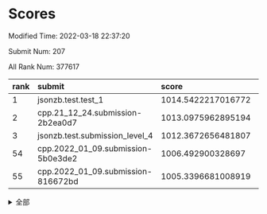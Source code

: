 # Scores

Modified Time: 2022-03-18 22:37:20

Submit Num: 207

All Rank Num: 377617

| rank |               submit               |       score        |       sigma        | pk_num |
| :--- | :--------------------------------- | :----------------- | :----------------- | :----- |
| 1    | jsonzb.test.test_1                 | 1014.5422217016772 | 0.8267250776605646 | 7295   |
| 2    | cpp.21_12_24.submission-2b2ea0d7   | 1013.0975962895194 | 0.8089134734711246 | 7295   |
| 3    | jsonzb.test.submission_level_4     | 1012.3672656481807 | 0.8029814634733403 | 7298   |
| 54   | cpp.2022_01_09.submission-5b0e3de2 | 1006.492900328697  | 0.7251149724335441 | 7293   |
| 55   | cpp.2022_01_09.submission-816672bd | 1005.3396681008919 | 0.7252816162299285 | 7296   |


<details>
<summary>全部</summary>

| rank |                 submit                 |       score        |       sigma        | pk_num |
| :--- | :------------------------------------- | :----------------- | :----------------- | :----- |
| 1    | jsonzb.test.test_1                     | 1014.5422217016772 | 0.8267250776605646 | 7295   |
| 2    | cpp.21_12_24.submission-2b2ea0d7       | 1013.0975962895194 | 0.8089134734711246 | 7295   |
| 3    | jsonzb.test.submission_level_4         | 1012.3672656481807 | 0.8029814634733403 | 7298   |
| 4    | gobigger.level_3.submission_level_3_36 | 1011.781978531577  | 0.7779350972136263 | 7298   |
| 5    | gobigger.level_3.submission_level_3_14 | 1011.4606686369516 | 0.7724154135069813 | 7297   |
| 6    | gobigger.level_3.submission_level_3_24 | 1011.1451928082485 | 0.7387364560766618 | 7299   |
| 7    | gobigger.level_3.submission_level_3_25 | 1011.0842013029045 | 0.7840023912225303 | 7295   |
| 8    | gobigger.level_3.submission_level_3_33 | 1011.0526385441444 | 0.7531745219964062 | 7303   |
| 9    | gobigger.level_3.submission_level_3_38 | 1010.8679814757678 | 0.7520034244147529 | 7292   |
| 10   | gobigger.level_3.submission_level_3_16 | 1010.7372973090611 | 0.7681779937640308 | 7302   |
| 11   | gobigger.level_3.submission_level_3_44 | 1010.6885276312763 | 0.794533523853469  | 7297   |
| 12   | gobigger.level_3.submission_level_3_6  | 1010.6317331226865 | 0.7698771942780299 | 7297   |
| 13   | gobigger.level_3.submission_level_3_37 | 1010.5194662433014 | 0.7583276345211438 | 7295   |
| 14   | gobigger.level_3.submission_level_3_5  | 1010.4922886352699 | 0.7384733707490749 | 7295   |
| 15   | gobigger.level_3.submission_level_3_18 | 1010.476462738825  | 0.7362202402750491 | 7292   |
| 16   | gobigger.level_3.submission_level_3_21 | 1010.4688605338321 | 0.7597814918127467 | 7303   |
| 17   | gobigger.level_3.submission_level_3_47 | 1010.4503055066136 | 0.7561074806694105 | 7295   |
| 18   | gobigger.level_3.submission_level_3_7  | 1010.437602777666  | 0.7614375149200644 | 7296   |
| 19   | gobigger.level_3.submission_level_3_46 | 1010.4071149460124 | 0.765054486293006  | 7295   |
| 20   | gobigger.level_3.submission_level_3_28 | 1010.4045954426957 | 0.7776525075642855 | 7296   |
| 21   | gobigger.level_3.submission_level_3_40 | 1010.347040118756  | 0.7603033327585126 | 7301   |
| 22   | gobigger.level_3.submission_level_3_11 | 1010.2901242109722 | 0.7553744388167728 | 7294   |
| 23   | gobigger.level_3.submission_level_3_17 | 1010.2544212039539 | 0.7588779902754909 | 7295   |
| 24   | gobigger.level_3.submission_level_3_42 | 1010.2366133938383 | 0.7662725373001334 | 7301   |
| 25   | gobigger.level_3.submission_level_3_22 | 1010.1550779208284 | 0.7507827243531378 | 7293   |
| 26   | gobigger.level_3.submission_level_3_3  | 1010.1126491723794 | 0.7483612536031907 | 7296   |
| 27   | gobigger.level_3.submission_level_3_32 | 1010.1113900329543 | 0.7596272088394208 | 7298   |
| 28   | gobigger.level_3.submission_level_3_10 | 1010.0992898220123 | 0.7701683260290983 | 7302   |
| 29   | gobigger.level_3.submission_level_3_35 | 1010.0953250002938 | 0.7497847954419037 | 7304   |
| 30   | gobigger.level_3.submission_level_3_45 | 1010.0558205029624 | 0.7640990526745141 | 7297   |
| 31   | gobigger.level_3.submission_level_3_43 | 1010.040394816852  | 0.7772574191878733 | 7295   |
| 32   | gobigger.level_3.submission_level_3_0  | 1010.0141479128222 | 0.7326643733153821 | 7304   |
| 33   | gobigger.level_3.submission_level_3_2  | 1009.8386765158016 | 0.7620689027986051 | 7299   |
| 34   | gobigger.level_3.submission_level_3_9  | 1009.7879404467632 | 0.7703141880866448 | 7286   |
| 35   | gobigger.level_3.submission_level_3_49 | 1009.7757099617874 | 0.7497753790322976 | 7299   |
| 36   | gobigger.level_3.submission_level_3_39 | 1009.6091696110198 | 0.7656898917225015 | 7298   |
| 37   | gobigger.level_3.submission_level_3_23 | 1009.601755049901  | 0.7602930732505768 | 7293   |
| 38   | gobigger.level_3.submission_level_3_26 | 1009.5818808410411 | 0.7586512346771093 | 7297   |
| 39   | gobigger.level_3.submission_level_3_41 | 1009.5545701477629 | 0.7357909244961827 | 7298   |
| 40   | gobigger.level_3.submission_level_3_27 | 1009.5413483100995 | 0.7356954486253753 | 7297   |
| 41   | gobigger.level_3.submission_level_3_12 | 1009.4455855365553 | 0.7551533766085133 | 7300   |
| 42   | gobigger.level_3.submission_level_3_1  | 1009.4193487577289 | 0.7620792559323094 | 7294   |
| 43   | gobigger.level_3.submission_level_3_20 | 1009.4067056538846 | 0.7541398144203181 | 7298   |
| 44   | gobigger.level_3.submission_level_3_4  | 1009.4024749385306 | 0.7702754337029986 | 7294   |
| 45   | gobigger.level_3.submission_level_3_34 | 1009.3037215303988 | 0.7621398976935436 | 7299   |
| 46   | gobigger.level_3.submission_level_3_29 | 1009.2312776282969 | 0.7620680132493368 | 7301   |
| 47   | gobigger.level_3.submission_level_3_30 | 1009.2271194023823 | 0.7353566638335871 | 7294   |
| 48   | gobigger.level_3.submission_level_3_19 | 1009.2076068725814 | 0.7509206414955604 | 7292   |
| 49   | gobigger.level_3.submission_level_3_8  | 1009.148667154726  | 0.7374066882556404 | 7300   |
| 50   | gobigger.level_3.submission_level_3_15 | 1009.0901298805676 | 0.7520998026971453 | 7298   |
| 51   | gobigger.level_3.submission_level_3_31 | 1008.9494022839626 | 0.744006973296357  | 7294   |
| 52   | gobigger.level_3.submission_level_3_13 | 1008.7597372363192 | 0.7522264098552597 | 7297   |
| 53   | gobigger.level_3.submission_level_3_48 | 1008.3923312816098 | 0.7440047051546834 | 7294   |
| 54   | cpp.2022_01_09.submission-5b0e3de2     | 1006.492900328697  | 0.7251149724335441 | 7293   |
| 55   | cpp.2022_01_09.submission-816672bd     | 1005.3396681008919 | 0.7252816162299285 | 7296   |
| 56   | gobigger.level_1.submission_level_1_37 | 1004.9384256855449 | 0.7269071934111955 | 7294   |
| 57   | gobigger.level_1.submission_level_1_48 | 1004.823777144336  | 0.7144577464789807 | 7289   |
| 58   | gobigger.level_1.submission_level_1_2  | 1004.5792412817225 | 0.717234288326234  | 7297   |
| 59   | gobigger.level_1.submission_level_1_32 | 1004.5635442991694 | 0.7315031976389813 | 7300   |
| 60   | gobigger.level_1.submission_level_1_20 | 1004.4146332893495 | 0.7306738950389771 | 7295   |
| 61   | gobigger.level_1.submission_level_1_30 | 1004.2404737829409 | 0.7162103628799511 | 7295   |
| 62   | gobigger.level_1.submission_level_1_45 | 1004.1445257698354 | 0.7242871402644537 | 7301   |
| 63   | gobigger.level_1.submission_level_1_49 | 1004.0849927337007 | 0.7116927181745081 | 7296   |
| 64   | gobigger.level_1.submission_level_1_43 | 1004.0157367309091 | 0.7217481554834555 | 7298   |
| 65   | gobigger.level_1.submission_level_1_16 | 1004.0076819157802 | 0.722378486422495  | 7298   |
| 66   | gobigger.level_1.submission_level_1_18 | 1003.9488491535665 | 0.710101196263952  | 7295   |
| 67   | gobigger.level_1.submission_level_1_36 | 1003.8043809300751 | 0.7192021993592422 | 7297   |
| 68   | gobigger.level_1.submission_level_1_15 | 1003.741208272719  | 0.7092991241365427 | 7297   |
| 69   | gobigger.level_1.submission_level_1_11 | 1003.7259597077517 | 0.7146801251242693 | 7298   |
| 70   | gobigger.level_1.submission_level_1_27 | 1003.6412509494135 | 0.7159471571734382 | 7297   |
| 71   | gobigger.level_1.submission_level_1_9  | 1003.6115661195281 | 0.7127850544820676 | 7298   |
| 72   | gobigger.level_1.submission_level_1_26 | 1003.6062068038135 | 0.7217376086968986 | 7297   |
| 73   | gobigger.level_1.submission_level_1_19 | 1003.5898443263493 | 0.7173759735764712 | 7292   |
| 74   | gobigger.level_1.submission_level_1_34 | 1003.532689191251  | 0.7205219837324797 | 7297   |
| 75   | gobigger.level_1.submission_level_1_10 | 1003.5219416751607 | 0.7206389106065616 | 7297   |
| 76   | gobigger.level_1.submission_level_1_0  | 1003.5036107577193 | 0.7115570262888051 | 7298   |
| 77   | gobigger.level_1.submission_level_1_28 | 1003.4830401703407 | 0.730240459713198  | 7299   |
| 78   | gobigger.level_1.submission_level_1_5  | 1003.4820249200346 | 0.7254265977459226 | 7294   |
| 79   | gobigger.level_1.submission_level_1_7  | 1003.4037217259215 | 0.7159098744548376 | 7298   |
| 80   | gobigger.level_1.submission_level_1_42 | 1003.3872574230122 | 0.7107489956925663 | 7292   |
| 81   | gobigger.level_1.submission_level_1_46 | 1003.3578804104219 | 0.7213098125124322 | 7294   |
| 82   | gobigger.level_1.submission_level_1_35 | 1003.3473791453433 | 0.7132774526006718 | 7299   |
| 83   | gobigger.level_1.submission_level_1_17 | 1003.275581386541  | 0.7132958437095718 | 7296   |
| 84   | gobigger.level_1.submission_level_1_21 | 1003.2451888807059 | 0.7129955971382803 | 7300   |
| 85   | gobigger.level_1.submission_level_1_44 | 1003.2005984137226 | 0.7297496132360993 | 7296   |
| 86   | gobigger.level_1.submission_level_1_22 | 1003.173795776955  | 0.720699421129406  | 7299   |
| 87   | gobigger.level_1.submission_level_1_25 | 1003.0926398729401 | 0.7366103930958195 | 7298   |
| 88   | gobigger.level_1.submission_level_1_1  | 1003.0892983942902 | 0.7129809829834961 | 7292   |
| 89   | gobigger.level_1.submission_level_1_39 | 1003.0890145322202 | 0.7139132933265201 | 7293   |
| 90   | gobigger.level_1.submission_level_1_23 | 1003.077593913463  | 0.7200528627880614 | 7299   |
| 91   | gobigger.level_1.submission_level_1_40 | 1003.0730171082649 | 0.7106520052893186 | 7290   |
| 92   | gobigger.level_1.submission_level_1_3  | 1003.0426639101097 | 0.7206454711820364 | 7298   |
| 93   | gobigger.level_1.submission_level_1_12 | 1003.0116934088225 | 0.7116887469543828 | 7300   |
| 94   | gobigger.level_1.submission_level_1_33 | 1002.973436986958  | 0.7173324162710634 | 7297   |
| 95   | gobigger.level_1.submission_level_1_24 | 1002.9690674573164 | 0.7170796775013003 | 7302   |
| 96   | gobigger.level_1.submission_level_1_41 | 1002.8851691316193 | 0.7221353772597359 | 7302   |
| 97   | gobigger.level_1.submission_level_1_6  | 1002.8794807455814 | 0.7204907748209081 | 7299   |
| 98   | gobigger.level_1.submission_level_1_8  | 1002.8586377506831 | 0.7147926131692542 | 7292   |
| 99   | gobigger.level_1.submission_level_1_13 | 1002.827328848258  | 0.7166216110366921 | 7300   |
| 100  | gobigger.level_1.submission_level_1_14 | 1002.7989367260059 | 0.7076048091161409 | 7298   |
| 101  | gobigger.level_1.submission_level_1_47 | 1002.7852102494365 | 0.7103401399856201 | 7295   |
| 102  | gobigger.level_1.submission_level_1_31 | 1002.5572256184444 | 0.715192780108169  | 7295   |
| 103  | gobigger.level_1.submission_level_1_38 | 1002.463229842461  | 0.7204654578924773 | 7296   |
| 104  | gobigger.level_1.submission_level_1_29 | 1002.3437222658597 | 0.7141671087182953 | 7296   |
| 105  | gobigger.level_1.submission_level_1_4  | 1001.4477850246187 | 0.7130894256922209 | 7305   |
| 106  | gobigger.random.submission_random_42   | 997.8523396153417  | 0.7126367351893007 | 7299   |
| 107  | gobigger.random.submission_random_11   | 997.2815741597201  | 0.7128803174812739 | 7295   |
| 108  | gobigger.random.submission_random_30   | 997.1916478489709  | 0.7086317242846136 | 7295   |
| 109  | gobigger.random.submission_random_7    | 996.8865763141797  | 0.7082699078323099 | 7295   |
| 110  | gobigger.random.submission_random_18   | 996.8626594867567  | 0.7016218476642263 | 7296   |
| 111  | gobigger.random.submission_random_31   | 996.6978228109144  | 0.7138856209825777 | 7299   |
| 112  | gobigger.random.submission_random_6    | 996.5796910149292  | 0.7185392961114824 | 7296   |
| 113  | gobigger.random.submission_random_5    | 996.5462063478528  | 0.6958086423791087 | 7301   |
| 114  | gobigger.random.submission_random_44   | 996.4896627236596  | 0.7052649570894406 | 7295   |
| 115  | gobigger.random.submission_random_36   | 996.4772049595465  | 0.7118440723316019 | 7296   |
| 116  | gobigger.random.submission_random_49   | 996.4745294601939  | 0.711226748515861  | 7294   |
| 117  | gobigger.random.submission_random_45   | 996.3928565277722  | 0.7051681937242454 | 7298   |
| 118  | gobigger.random.submission_random_17   | 996.3189410275672  | 0.7095132091453503 | 7294   |
| 119  | gobigger.random.submission_random_12   | 996.3164754124851  | 0.7080919958775395 | 7296   |
| 120  | gobigger.random.submission_random_15   | 996.2178938777773  | 0.7133340357557174 | 7300   |
| 121  | gobigger.random.submission_random_9    | 996.1796195942272  | 0.7027957757782742 | 7298   |
| 122  | gobigger.random.submission_random_0    | 996.1623935269689  | 0.7107329274350903 | 7290   |
| 123  | gobigger.random.submission_random_4    | 996.1225297040631  | 0.7211004387602801 | 7297   |
| 124  | gobigger.random.submission_random_25   | 996.0219488854258  | 0.7290965015655707 | 7295   |
| 125  | gobigger.random.submission_random_48   | 995.9954768929342  | 0.7082953515582967 | 7296   |
| 126  | gobigger.random.submission_random_39   | 995.9847020712168  | 0.6935742289014096 | 7297   |
| 127  | gobigger.random.submission_random_2    | 995.9739991464281  | 0.7163904547607154 | 7299   |
| 128  | gobigger.random.submission_random_47   | 995.9428636633909  | 0.7130768717596317 | 7294   |
| 129  | gobigger.random.submission_random_34   | 995.8999790858066  | 0.726310551406766  | 7294   |
| 130  | gobigger.random.submission_random_37   | 995.8961385147471  | 0.7091297388186868 | 7299   |
| 131  | gobigger.random.submission_random_26   | 995.8836637533808  | 0.7173834354516506 | 7298   |
| 132  | gobigger.random.submission_random_28   | 995.8557684545963  | 0.7106668545072006 | 7296   |
| 133  | gobigger.random.submission_random_32   | 995.7183781205067  | 0.7172444291255805 | 7297   |
| 134  | gobigger.random.submission_random_10   | 995.7141354520288  | 0.7103372663270415 | 7297   |
| 135  | gobigger.random.submission_random_16   | 995.695312551663   | 0.7283644577453268 | 7295   |
| 136  | gobigger.random.submission_random_23   | 995.6854040897772  | 0.7091896567579966 | 7297   |
| 137  | gobigger.random.submission_random_40   | 995.6767224948527  | 0.7027059164243301 | 7294   |
| 138  | gobigger.random.submission_random_38   | 995.663485549165   | 0.7114064440283657 | 7299   |
| 139  | gobigger.random.submission_random_33   | 995.6389147067234  | 0.7175516647155334 | 7298   |
| 140  | gobigger.random.submission_random_20   | 995.6329452814978  | 0.7123490445777252 | 7298   |
| 141  | gobigger.random.submission_random_14   | 995.632629883914   | 0.7135418469150859 | 7298   |
| 142  | gobigger.random.submission_random_27   | 995.6194044241896  | 0.7186571941197085 | 7298   |
| 143  | gobigger.random.submission_random_3    | 995.6161849005059  | 0.7080882461724335 | 7298   |
| 144  | gobigger.random.submission_random_35   | 995.4929224822909  | 0.7241984999640181 | 7297   |
| 145  | gobigger.random.submission_random_1    | 995.4903023269513  | 0.711715927671828  | 7293   |
| 146  | gobigger.random.submission_random_29   | 995.3336297247502  | 0.7048571638813884 | 7300   |
| 147  | gobigger.random.submission_random_13   | 995.2382116907532  | 0.699126747630476  | 7299   |
| 148  | gobigger.random.submission_random_8    | 995.2091391463415  | 0.7101830600635439 | 7301   |
| 149  | gobigger.random.submission_random_41   | 995.2051644373228  | 0.7084755577564595 | 7300   |
| 150  | gobigger.random.submission_random_21   | 995.1746923915516  | 0.7122019439609325 | 7300   |
| 151  | gobigger.random.submission_random_24   | 995.096479085314   | 0.7211923535883831 | 7295   |
| 152  | gobigger.random.submission_random_43   | 994.9377118541249  | 0.7038704143290473 | 7294   |
| 153  | gobigger.random.submission_random_22   | 994.9267681460954  | 0.7213208744859284 | 7300   |
| 154  | gobigger.random.submission_random_46   | 994.8528583906734  | 0.7175437352755912 | 7299   |
| 155  | gobigger.random.submission_random_19   | 994.8377201791756  | 0.7286546507881216 | 7296   |
| 156  | gobigger.level_2.submission_level_2_43 | 994.1249178816585  | 0.7297245836522841 | 7299   |
| 157  | gobigger.level_2.submission_level_2_14 | 993.363281875478   | 0.7350953471502482 | 7295   |
| 158  | gobigger.level_2.submission_level_2_37 | 993.2848169838109  | 0.7401092883869415 | 7298   |
| 159  | gobigger.level_2.submission_level_2_13 | 993.0109965568664  | 0.7439174982038038 | 7295   |
| 160  | gobigger.level_2.submission_level_2_46 | 992.9252053049765  | 0.7327450835009036 | 7300   |
| 161  | gobigger.level_2.submission_level_2_36 | 992.9113100242557  | 0.7494710418569526 | 7301   |
| 162  | gobigger.level_2.submission_level_2_39 | 992.7463944622942  | 0.7427527911024832 | 7297   |
| 163  | gobigger.level_2.submission_level_2_16 | 992.7348285844621  | 0.7487099984682444 | 7301   |
| 164  | gobigger.level_2.submission_level_2_42 | 992.7279528186253  | 0.7403798360476133 | 7295   |
| 165  | gobigger.level_2.submission_level_2_49 | 992.6821224734108  | 0.7401342700235013 | 7300   |
| 166  | gobigger.level_2.submission_level_2_47 | 992.5272648511104  | 0.738400538976879  | 7295   |
| 167  | gobigger.level_2.submission_level_2_22 | 992.4763051353283  | 0.733902614517433  | 7302   |
| 168  | gobigger.level_2.submission_level_2_17 | 992.4738370815336  | 0.7458769076048364 | 7298   |
| 169  | gobigger.level_2.submission_level_2_11 | 992.3556398928986  | 0.7335654247034139 | 7299   |
| 170  | gobigger.level_2.submission_level_2_7  | 992.3440086745316  | 0.7407523426094916 | 7297   |
| 171  | gobigger.level_2.submission_level_2_9  | 992.3262125462771  | 0.7443812659633396 | 7297   |
| 172  | gobigger.level_2.submission_level_2_15 | 992.3022981870578  | 0.7638283694570066 | 7300   |
| 173  | gobigger.level_2.submission_level_2_0  | 992.2769894339295  | 0.7418622144500031 | 7298   |
| 174  | gobigger.level_2.submission_level_2_6  | 992.2709267874541  | 0.7401902643729436 | 7298   |
| 175  | gobigger.level_2.submission_level_2_18 | 992.2646159514638  | 0.7532404155249486 | 7295   |
| 176  | gobigger.level_2.submission_level_2_1  | 992.1984190891656  | 0.7297785194932218 | 7299   |
| 177  | gobigger.level_2.submission_level_2_38 | 992.0051987444277  | 0.7428968746227504 | 7302   |
| 178  | gobigger.level_2.submission_level_2_48 | 991.9820083630296  | 0.7681371810575882 | 7294   |
| 179  | gobigger.level_2.submission_level_2_44 | 991.9318354226285  | 0.7580907169679362 | 7289   |
| 180  | gobigger.level_2.submission_level_2_10 | 991.8445179270838  | 0.75684854188298   | 7294   |
| 181  | gobigger.level_2.submission_level_2_29 | 991.8402589868533  | 0.7378789041690929 | 7297   |
| 182  | gobigger.level_2.submission_level_2_32 | 991.8242683534141  | 0.7479660425435207 | 7293   |
| 183  | gobigger.level_2.submission_level_2_25 | 991.7851254125953  | 0.7414557050711098 | 7298   |
| 184  | gobigger.level_2.submission_level_2_12 | 991.7097732413189  | 0.7670036490326156 | 7305   |
| 185  | gobigger.level_2.submission_level_2_30 | 991.6819633953339  | 0.746641097039649  | 7298   |
| 186  | gobigger.level_2.submission_level_2_45 | 991.6785301308948  | 0.7393599046701356 | 7298   |
| 187  | gobigger.level_2.submission_level_2_24 | 991.6054404827901  | 0.7471282547677393 | 7291   |
| 188  | gobigger.level_2.submission_level_2_26 | 991.5628425938329  | 0.7667618626614464 | 7298   |
| 189  | gobigger.level_2.submission_level_2_33 | 991.5072786999006  | 0.7496382227268504 | 7302   |
| 190  | gobigger.level_2.submission_level_2_21 | 991.4610611290367  | 0.7505806075658301 | 7293   |
| 191  | gobigger.level_2.submission_level_2_19 | 991.4384482949725  | 0.7517119347531617 | 7296   |
| 192  | gobigger.level_2.submission_level_2_41 | 991.3715435823443  | 0.7392258480606885 | 7296   |
| 193  | gobigger.level_2.submission_level_2_2  | 991.3651772492192  | 0.7420512822525507 | 7301   |
| 194  | gobigger.level_2.submission_level_2_27 | 991.3338899171373  | 0.7454891687899093 | 7300   |
| 195  | gobigger.level_2.submission_level_2_28 | 991.3093099478875  | 0.7532053440511987 | 7295   |
| 196  | gobigger.level_2.submission_level_2_35 | 991.2183732903741  | 0.7566434138013169 | 7295   |
| 197  | gobigger.level_2.submission_level_2_4  | 991.1668028634544  | 0.7510870414965264 | 7301   |
| 198  | gobigger.level_2.submission_level_2_5  | 991.1418132594415  | 0.7400660892786738 | 7298   |
| 199  | gobigger.level_2.submission_level_2_3  | 991.1023707235121  | 0.746548415978133  | 7295   |
| 200  | gobigger.level_2.submission_level_2_20 | 991.0786531006735  | 0.751452912806422  | 7295   |
| 201  | gobigger.level_2.submission_level_2_31 | 991.0032562312193  | 0.748335201432171  | 7300   |
| 202  | gobigger.level_2.submission_level_2_34 | 990.9784256938897  | 0.7510200449450515 | 7297   |
| 203  | gobigger.level_2.submission_level_2_23 | 990.6182101572339  | 0.7548694079137809 | 7294   |
| 204  | gobigger.level_2.submission_level_2_40 | 990.5166662972058  | 0.7840527204176508 | 7298   |
| 205  | gobigger.level_2.submission_level_2_8  | 990.5040837723714  | 0.7622791154340055 | 7297   |
| 206  | gobigger.none.submission_none_0        | 975.9388313546659  | 1.410603653051244  | 7293   |
| 207  | gobigger.none.submission_none_1        | 974.951635407143   | 1.5240489543504208 | 7298   |

</details>